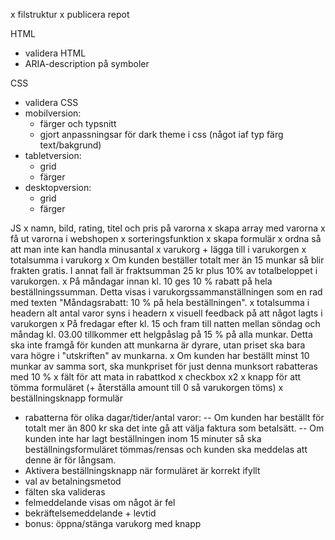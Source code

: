 x filstruktur
x publicera repot

HTML

- validera HTML
- ARIA-description på symboler

CSS

- validera CSS
- mobilversion:
  - färger och typsnitt
  - gjort anpassningsar för dark theme i css (något iaf typ färg text/bakgrund)
- tabletversion:
  - grid
  - färger
- desktopversion:
  - grid
  - färger

JS
x namn, bild, rating, titel och pris på varorna
x skapa array med varorna
x få ut varorna i webshopen
x sorteringsfunktion
x skapa formulär
x ordna så att man inte kan handla minusantal
x varukorg + lägga till i varukorgen
x totalsumma i varukorg
x Om kunden beställer totalt mer än 15 munkar så blir frakten gratis. I annat fall är fraktsumman 25 kr plus 10% av totalbeloppet i varukorgen.
x På måndagar innan kl. 10 ges 10 % rabatt på hela beställningssumman. Detta visas i varukorgssammanställningen som en rad med texten "Måndagsrabatt: 10 % på hela beställningen".
x totalsumma i headern alt antal varor syns i headern
x visuell feedback på att något lagts i varukorgen
x På fredagar efter kl. 15 och fram till natten mellan söndag och måndag kl. 03.00 tillkommer ett helgpåslag på 15 % på alla munkar. Detta ska inte framgå för kunden att munkarna är dyrare, utan priset ska bara vara högre i "utskriften" av munkarna.
x Om kunden har beställt minst 10 munkar av samma sort, ska munkpriset för just denna munksort rabatteras med 10 %
x fält för att mata in rabattkod
x checkbox x2
x knapp för att tömma formuläret (+ återställa amount till 0 så varukorgen töms)
x beställningsknapp formulär

- rabatterna för olika dagar/tider/antal varor:
  -- Om kunden har beställt för totalt mer än 800 kr ska det inte gå att välja faktura som betalsätt.
  -- Om kunden inte har lagt beställningen inom 15 minuter så ska beställningsformuläret tömmas/rensas och kunden ska meddelas att denne är för långsam.
- Aktivera beställningsknapp när formuläret är korrekt ifyllt
- val av betalningsmetod
- fälten ska valideras
- felmeddelande visas om något är fel
- bekräftelsemeddelande + levtid
- bonus: öppna/stänga varukorg med knapp

